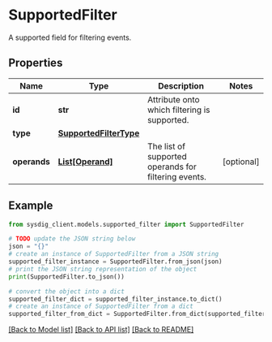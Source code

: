 # SupportedFilter

A supported field for filtering events.

## Properties

Name | Type | Description | Notes
------------ | ------------- | ------------- | -------------
**id** | **str** | Attribute onto which filtering is supported. | 
**type** | [**SupportedFilterType**](SupportedFilterType.md) |  | 
**operands** | [**List[Operand]**](Operand.md) | The list of supported operands for filtering events. | [optional] 

## Example

```python
from sysdig_client.models.supported_filter import SupportedFilter

# TODO update the JSON string below
json = "{}"
# create an instance of SupportedFilter from a JSON string
supported_filter_instance = SupportedFilter.from_json(json)
# print the JSON string representation of the object
print(SupportedFilter.to_json())

# convert the object into a dict
supported_filter_dict = supported_filter_instance.to_dict()
# create an instance of SupportedFilter from a dict
supported_filter_from_dict = SupportedFilter.from_dict(supported_filter_dict)
```
[[Back to Model list]](../README.md#documentation-for-models) [[Back to API list]](../README.md#documentation-for-api-endpoints) [[Back to README]](../README.md)


